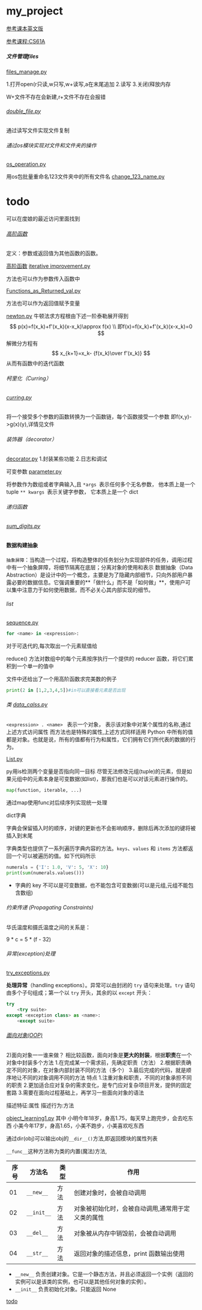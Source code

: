 # my_project

[参考课本](https://csdiy.wiki/%E7%BC%96%E7%A8%8B%E5%85%A5%E9%97%A8/Python/CS61A/#_1)[英文版](https://www.composingprograms.com/pages/16-higher-order-functions.html)

[参考课程:CS61A](https://csdiy.wiki/%E7%BC%96%E7%A8%8B%E5%85%A5%E9%97%A8/Python/CS61A/)

##### 文件管理files

 [files_manage.py](files_manage.py) 

1.打开open(r只读,w只写,w+读写,a在末尾追加
2.读写
3.关闭(释放内存

W+文件不存在会新建,r+文件不存在会报错

###### [double_file.py](double_file.py) 

通过读写文件实现文件复制

###### 通过os模块实现对文件和文件夹的操作

 [os_operation.py](os_operation.py) 

用os包批量重命名123文件夹中的所有文件名 [change_123_name.py](change_123_name.py) 



# todo 

可以在度娘的最近访问里面找到



###### [高阶函数](https://zhida.zhihu.com/search?content_id=251075606&content_type=Article&match_order=1&q=高阶函数&zhida_source=entity)

定义：参数或返回值为其他函数的函数。



[高阶函数](https://composingprograms.netlify.app/1/6#_1-6-2-%E4%BD%9C%E4%B8%BA%E9%80%9A%E7%94%A8%E6%96%B9%E6%B3%95%E7%9A%84%E5%87%BD%E6%95%B0) [iterative improvement.py](iterative_improvement.py) 

方法也可以作为参数传入函数中

 [Functions_as_Returned_val.py](Functions_as_Returned_val.py) 

方法也可以作为返回值赋予变量



 [newton.py](newton.py) 牛顿法求方程根由下述一阶泰勒展开得到
$$
p(x)=f(x_k)+f'(x_k)(x-x_k)\approx f(x) \\
即f(x)=f(x_k)+f'(x_k)(x-x_k)=0
$$
解微分方程有 
$$
x_{k+1}=x_k- {f(x_k)\over f'(x_k)}
$$
从而有函数中的迭代函数

###### 柯里化（Curring）

######  [curring.py](curring.py) 

将一个接受多个参数的函数转换为一个函数链，每个函数接受一个参数
即f(x,y)->g(x)(y),详情见文件

###### 装饰器（decorator）

 [decorator.py](decorator.py) 
1.封装某些功能
2.日志和调试

可变参数 [parameter.py](parameter.py) 

将参数作为数组或者字典输入,且
``*args ``表示任何多个无名参数， 他本质上是一个 tuple
``** kwargs ``表示关键字参数， 它本质上是一个 dict

######  递归函数

######  [sum_digits.py](sum_digits.py) 

#### 数据构建抽象

`抽象屏障`：当构造一个过程，将构造整体的任务划分为实现部件的任务，调用过程中有一个抽象屏障，将细节隔离在底层；分离对象的使用和表示
数据抽象（Data Abstraction）是设计中的一个概念，主要是为了隐藏内部细节，只向外部用户暴露必要的数据信息。它强调重要的**「做什么」而不是「如何做」**，使用户可以集中注意力于如何使用数据，而不必关心其内部实现的细节。

###### list 

[sequence.py](sequence.py) 

```python
for <name> in <expression>:
```

对于可迭代的<expression>,每次取出一个元素赋值给<name>

reduce() 方法对数组中的每个元素按序执行一个提供的 reducer 函数，将它们累积到一个单一的值中

文件中还给出了一个用高阶函数求完美数的例子

```python
print(2 in [1,2,3,4,5])#in可以直接看元素是否出现
```

###### 类 [data_calss.py](data_calss.py) 

``<expression> . <name> `` <expression>表示一个对象，<name> 表示该对象中对某个属性的名称,通过上述方式访问属性
而方法也是特殊的属性,上述方式同样适用
Python 中所有的值都是对象。也就是说，所有的值都有行为和属性，它们拥有它们所代表的数据的行为。

 [List.py](List.py) 

py用is检测两个变量是否指向同一目标
尽管无法修改元组(tuple)的元素，但是如果元组中的元素本身是可变数据(如list)，那我们也是可以对该元素进行操作的。

```python
map(function, iterable, ...)
```

通过map使用func对后续序列实现统一处理



dict字典

字典会保留插入时的顺序，对键的更新也不会影响顺序，删除后再次添加的键将被插入到末尾

字典类型也提供了一系列遍历字典内容的方法。`keys`、`values` 和 `items` 方法都返回一个可以被遍历的值。如下代码所示

```python
numerals = {'I': 1.0, 'V': 5, 'X': 10}
print(sum(numerals.values()))
```

- 字典的 key 不可以是可变数据，也不能包含可变数据(可以是元组,元组不能包含数组)

###### 约束传递 (Propagating Constraints)

华氏温度和摄氏温度之间的关系是：

9 * c = 5 * (f - 32)

###### 异常(exception)处理

 [try_exceptions.py](try_exceptions.py) 

**处理异常**（handling exceptions）。异常可以由封闭的 `try` 语句来处理。`try` 语句由多个子句组成；第一个以 `try` 开头，其余的以 `except` 开头：

```python
try
	<try suite>
except <exception class> as <name>:
	<except suite>
```

###### [面向对象(OOP)](https://www.bilibili.com/video/BV1ex411x7Em?spm_id_from=333.788.videopod.episodes&vd_source=5c0be6bbc38ab2461d38145392e32017&p=362)

2)面向对象一一谁来做？
相比较函数，面向对象是**更大的封装**，根据**职责**在一个对象中封装多个方法
1.在完成某一个需求前，先确定职责（方法）
2.根据职责确定不同的对象，在对象内部封装不同的方法（多个）
3.最后完成的代码，就是顺序地让不同的对象调用不同的方法
特点
1.注重对象和职责，不同的对象承担不同的职责
2.更加适合应对复杂的需求变化，是专门应对复杂项目开发，提供的固定套路
3.需要在面向过程基础上，再学习一些面向对象的语法

描述特征:属性
描述行为:方法 

[object_learning1.py](object_learning1.py) 其中
小明今年18岁，身高1.75，每天早上跑完步，会去吃东西
小美今年17岁，身高1.65，小美不跑步，小美喜欢吃东西

通过dir(obj)可以输出obj的``__dir__()``方法,即返回模块的属性列表

``__func__``这种方法称为类的内置(魔法)方法,

| 序号 | 方法名       | 类型 | 作用                                              |
| ---- | ------------ | ---- | ------------------------------------------------- |
| 01   | ``__new__``  | 方法 | 创建对象时，会被自动调用                          |
| 02   | ``__init__`` | 方法 | 对象被初始化时，会被自动调用,通常用于定义类的属性 |
| 03   | ``__del__``  | 方法 | 对象被从内存中销毁前，会被自动调用                |
| 04   | ``__str__``  | 方法 | 返回对象的描述信息，print 函数输出使用            |

- `__new__` 负责创建对象。它是一个静态方法，并且必须返回一个实例（返回的实例可以是该类的实例，也可以是其他任何对象的实例）。
- `__init__` 负责初始化对象。只能返回 None 

[todo](02-带参数的init代码书写.mp4)

